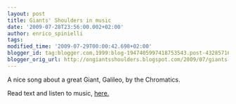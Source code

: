 ```yaml
---
layout: post
title: Giants' Shoulders in music
date: '2009-07-28T23:56:00.002+02:00'
author: enrico_spinielli
tags: 
modified_time: '2009-07-29T00:00:42.698+02:00'
blogger_id: tag:blogger.com,1999:blog-1947405997418753543.post-4328571631056794641
blogger_orig_url: http://ongiantsshoulders.blogspot.com/2009/07/giants-shoulders-in-music.html
---
```


A nice song about a great Giant, Galileo, by the Chromatics.

Read text and listen to music, [here.](http://www.astrocappella.com/shoulders.shtml)